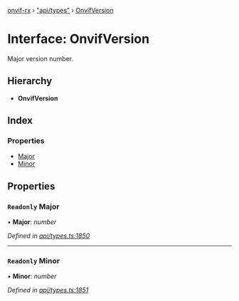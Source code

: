 [onvif-rx](../README.md) › ["api/types"](../modules/_api_types_.md) › [OnvifVersion](_api_types_.onvifversion.md)

# Interface: OnvifVersion

Major version number.

## Hierarchy

* **OnvifVersion**

## Index

### Properties

* [Major](_api_types_.onvifversion.md#readonly-major)
* [Minor](_api_types_.onvifversion.md#readonly-minor)

## Properties

### `Readonly` Major

• **Major**: *number*

*Defined in [api/types.ts:1850](https://github.com/patrickmichalina/onvif-rx/blob/3e9b152/src/api/types.ts#L1850)*

___

### `Readonly` Minor

• **Minor**: *number*

*Defined in [api/types.ts:1851](https://github.com/patrickmichalina/onvif-rx/blob/3e9b152/src/api/types.ts#L1851)*
